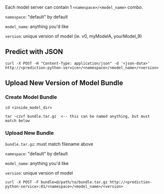 Each model server can contain 1 `<namespace>/<model_name>` combo.  

`namespace`:  "default" by default

`model_name`:  anything you'd like

`version`:  unique version of model (ie. v0, myModelA, yourModel_9)

## Predict with JSON
```
curl -X POST -H "Content-Type: application/json" -d '<json-data>' http://<prediction-python-service>/<namespace>/<model_name>/<version>
```

## Upload New Version of Model Bundle
### Create Model Bundle
```
cd <inside_model_dir>

tar -czvf bundle.tar.gz  <-- this can be named anything, but must match below
```

### Upload New Bundle
`bundle.tar.gz`:  must match filename above

`namespace`:  "default" by default

`model_name`:  anything you'd like

`version`:  unique version of model
```
curl -X POST -F bundle=@/path/to/bundle.tar.gz http://<prediction-python-service>:81/<namespace>/<model_name>/<version>
```
